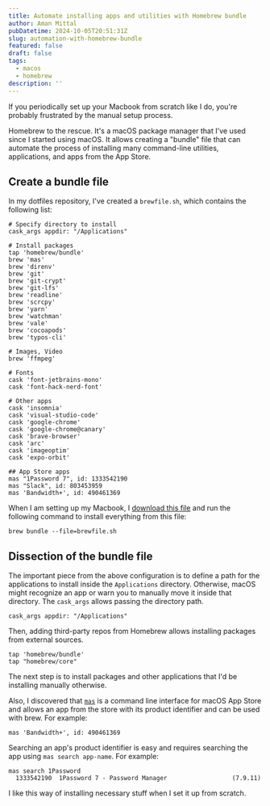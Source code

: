 ```yaml
---
title: Automate installing apps and utilities with Homebrew bundle
author: Aman Mittal
pubDatetime: 2024-10-05T20:51:31Z
slug: automation-with-homebrew-bundle
featured: false
draft: false
tags:
  - macos
  - homebrew
description: ''
---
```


If you periodically set up your Macbook from scratch like I do, you're probably frustrated by the manual setup process.

Homebrew to the rescue. It's a macOS package manager that I've used since I started using macOS. It allows creating a "bundle" file that can automate the process of installing many command-line utilities, applications, and apps from the App Store.

## Create a bundle file

In my dotfiles repository, I've created a `brewfile.sh`, which contains the following list:

```shell
# Specify directory to install
cask_args appdir: "/Applications"

# Install packages
tap 'homebrew/bundle'
brew 'mas'
brew 'direnv'
brew 'git'
brew 'git-crypt'
brew 'git-lfs'
brew 'readline'
brew 'scrcpy'
brew 'yarn'
brew 'watchman'
brew 'vale'
brew 'cocoapods'
brew 'typos-cli'

# Images, Video
brew 'ffmpeg'

# Fonts
cask 'font-jetbrains-mono'
cask 'font-hack-nerd-font'

# Other apps
cask 'insomnia'
cask 'visual-studio-code'
cask 'google-chrome'
cask 'google-chrome@canary'
cask 'brave-browser'
cask 'arc'
cask 'imageoptim'
cask 'expo-orbit'

## App Store apps
mas "1Password 7", id: 1333542190
mas "Slack", id: 803453959
mas 'Bandwidth+', id: 490461369
```

When I am setting up my Macbook, I [download this file](https://github.com/amandeepmittal/dotfiles) and run the following command to install everything from this file:

```shell
brew bundle --file=brewfile.sh
```

## Dissection of the bundle file

The important piece from the above configuration is to define a path for the applications to install inside the `Applications` directory. Otherwise, macOS might recognize an app or warn you to manually move it inside that directory. The `cask_args` allows passing the directory path.

```shell
cask_args appdir: "/Applications"
```

Then, adding third-party repos from Homebrew allows installing packages from external sources.

```shell
tap 'homebrew/bundle'
tap "homebrew/core"
```

The next step is to install packages and other applications that I'd be installing manually otherwise.

Also, I discovered that [`mas`](https://github.com/mas-cli/mas) is a command line interface for macOS App Store and allows an app from the store with its product identifier and can be used with brew. For example:

```shell
mas 'Bandwidth+', id: 490461369
```

Searching an app's product identifier is easy and requires searching the app using `mas search app-name`. For example:

```shell
mas search 1Password
  1333542190  1Password 7 - Password Manager                  (7.9.11)
```

I like this way of installing necessary stuff when I set it up from scratch.
